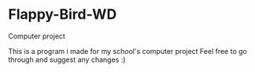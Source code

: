 # Flappy-Bird-WD
Computer project

This is a program i made for my school's computer project
Feel free to go through and suggest any changes :)
